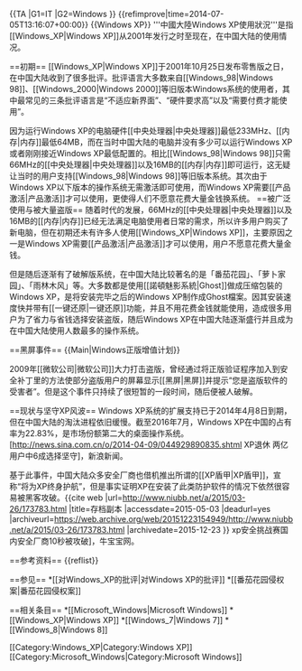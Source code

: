 {{TA
|G1=IT
|G2=Windows
}}
{{refimprove|time=2014-07-05T13:16:07+00:00}}
{{Windows XP}}
'''中國大陸Windows XP使用狀況'''是指[[Windows_XP|Windows XP]]从2001年发行之时至现在，在中国大陆的使用情况。

==初期==
[[Windows_XP|Windows XP]]于2001年10月25日发布零售版之日，在中国大陆收到了很多批评。批评语言大多数来自[[Windows_98|Windows 98]]、[[Windows_2000|Windows 2000]]等旧版本Windows系统的使用者，其中最常见的三条批评语言是“不适应新界面”、“硬件要求高”以及“需要付费才能使用”。

因为运行Windows XP的电脑硬件[[中央处理器|中央处理器]]最低233MHz、[[内存|内存]]最低64MB，而在当时中国大陆的电脑并没有多少可以运行Windows XP或者刚刚接近Windows XP最低配置的。相比[[Windows_98|Windows 98]]只需66MHz的[[中央处理器|中央处理器]]以及16MB的[[内存|内存]]即可运行，这无疑让当时的用户支持[[Windows_98|Windows 98]]等旧版本系统。其次由于Windows XP以下版本的操作系统无需激活即可使用，而Windows XP需要[[产品激活|产品激活]]才可以使用，更使得人们不愿意花费大量金钱换系统。
==被广泛使用与被大量盗版==
随着时代的发展，66MHz的[[中央处理器|中央处理器]]以及16MB的[[内存|内存]]已经无法满足电脑使用者日常的需求，所以许多用户购买了新电脑，但在初期还未有许多人使用[[Windows_XP|Windows XP]]，主要原因之一是Windows XP需要[[产品激活|产品激活]]才可以使用，用户不愿意花费大量金钱。

但是随后逐渐有了破解版系统，在中国大陆比较著名的是「番茄花园」、「萝卜家园」、「雨林木风」等。大多数都是使用[[諾頓魅影系統|Ghost]]做成压缩包裝的Windows XP，是将安装完毕之后的Windows XP制作成Ghost檔案。因其安装速度快并带有[[一键还原|一键还原]]功能，并且不用花费金钱就能使用，造成很多用户为了省力与省钱选择安装盗版，随后Windows XP在中国大陆逐渐盛行并且成为在中国大陆使用人数最多的操作系统。

==黑屏事件==
{{Main|Windows正版增值计划}}

2009年[[微软公司|微软公司]]大力打击盗版，曾经通过将正版验证程序加入到安全补丁里的方法使部分盗版用户的屏幕显示[[黑屏|黑屏]]并提示“您是盗版软件的受害者”。但是这个事件只持续了很短暂的一段时间，随后便被人破解。

==现状与坚守XP风波==
Windows XP系统的扩展支持已于2014年4月8日到期，但在中国大陆的淘汰进程依旧缓慢。截至2016年7月，Windows XP在中国的占有率为22.83%，是市场份额第二大的桌面操作系统。<ref>[http://news.sina.com.cn/o/2014-04-09/044929890835.shtml XP退休 两亿用户中6成选择坚守]，新浪新闻。</ref>

基于此事件，中国大陆众多安全厂商也借机推出所谓的[[XP盾甲|XP盾甲]]，宣称“将为XP终身护航”，但是事实证明XP在安装了此类防护软件的情况下依然很容易被黑客攻破。<ref>{{cite web |url=http://www.niubb.net/a/2015/03-26/173783.html |title=存档副本 |accessdate=2015-05-03 |deadurl=yes |archiveurl=https://web.archive.org/web/20151223154949/http://www.niubb.net/a/2015/03-26/173783.html |archivedate=2015-12-23 }} xp安全挑战赛国内安全厂商10秒被攻破]，牛宝宝网。</ref>

==参考资料==
{{reflist}}

==参见==
*[[对Windows_XP的批评|对Windows XP的批评]]
*[[番茄花园侵权案|番茄花园侵权案]]

==相关条目==
*[[Microsoft_Windows|Microsoft Windows]]
*[[Windows_XP|Windows XP]]
*[[Windows_7|Windows 7]]
*[[Windows_8|Windows 8]]

[[Category:Windows_XP|Category:Windows XP]]
[[Category:Microsoft_Windows|Category:Microsoft Windows]]